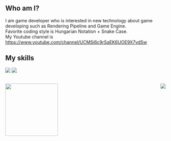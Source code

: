 ## Who am I? </br>
I am game developer who is interested in new technology about game developing such as Rendering Pipeline and Game Engine. </br>
Favorite coding style is Hungarian Notation + Snake Case. </br>
My Youtube channel is https://www.youtube.com/channel/UCMSi6c9rSaEK6UOE9X7vdSw

## My skills
<img src="https://img.shields.io/badge/C++-00599C?style=flat-square&logo=c%2B%2B&logoColor=white"/></a>
<img src="https://img.shields.io/badge/C%23-239120?style=flat-square&logo=c#%2B%2B&logoColor=white"/></a></br></br>

<img align='left' src="https://github-readme-stats.vercel.app/api?username=ShovelingLife" height="165">
<img align='right' src="http://mazassumnida.wtf/api/v2/generate_badge?boj=qnfkzhs1998">
